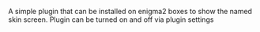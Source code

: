 A simple plugin that can be installed on enigma2 boxes to show the named skin screen.
Plugin can be turned on and off via plugin settings
